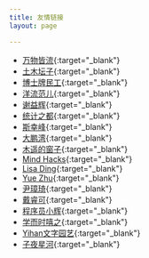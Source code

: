 ```yaml
---
title: 友情链接
layout: page

---
```


- [万物皆流](http://www.andrewsun.net/panta_rhei/){:target="_blank"}
- [土木坛子](https://tumutanzi.com/){:target="_blank"}
- [博士牌民工](http://www.yue366.com/){:target="_blank"}
- [洋流范儿](http://yangliufr.com/){:target="_blank"}
- [谢益辉](http://yihui.name/){:target="_blank"}
- [统计之都](https://cosx.org/){:target="_blank"}
- [斯幸峰](http://sixf.org/){:target="_blank"}
- [大鹏湾](http://www.pzhao.org/zh/){:target="_blank"}
- [木遥的窗子](http://blog.farmostwood.net/){:target="_blank"}
- [Mind Hacks](http://mindhacks.cn/){:target="_blank"}
- [Lisa Ding](http://dinglisa.com/){:target="_blank"}
- [Yue Zhu](http://yuezhu.org/){:target="_blank"}
- [尹璋琦](https://zqyin.wordpress.com/){:target="_blank"}
- [戴睿可](http://cn.derekyang.us/){:target="_blank"}
- [程序员小辉](https://www.xiaohui.com/){:target="_blank"}
- [学而时嘻之](https://www.geekonomics10000.com/){:target="_blank"}
- [Yihan文字园艺](https://yihanxu.github.io/){:target="_blank"}
- [子夜星河](https://zfangcs.wordpress.com){:target="_blank"}